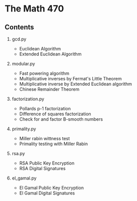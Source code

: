 
# The Math 470


## Contents

1. gcd.py
    * Euclidean Algorithm
    * Extended Euclidean Algorithm

2. modular.py
    * Fast powering algorithm
    * Multiplicative inverses by Fermat's Little Theorem
    * Multiplicative inverse by Extended Euclidean algorithm
    * Chinese Remainder Theorem

3. factorization.py
    * Pollards p-1 factorization
	* Difference of squares factorization
	* Check for and factor B-smooth numbers

4. primality.py
    * Miller rabin wittness test
    * Primality testing with Miller Rabin

5. rsa.py
    * RSA Public Key Encryption
	* RSA Digital Signatures

5. el_gamal.py
    * El Gamal Public Key Encryption
	* El Gamal Digital Signatures

